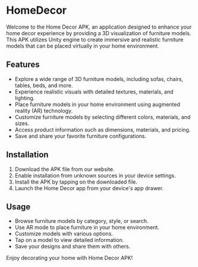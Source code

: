 # HomeDecor

Welcome to the Home Decor APK, an application designed to enhance your home decor experience by providing a 3D visualization of furniture models. This APK utilizes Unity engine to create immersive and realistic furniture models that can be placed virtually in your home environment.

## Features

- Explore a wide range of 3D furniture models, including sofas, chairs, tables, beds, and more.
- Experience realistic visuals with detailed textures, materials, and lighting.
- Place furniture models in your home environment using augmented reality (AR) technology.
- Customize furniture models by selecting different colors, materials, and sizes.
- Access product information such as dimensions, materials, and pricing.
- Save and share your favorite furniture configurations.

## Installation

1. Download the APK file from our website.
2. Enable installation from unknown sources in your device settings.
3. Install the APK by tapping on the downloaded file.
4. Launch the Home Decor app from your device's app drawer.

## Usage

- Browse furniture models by category, style, or search.
- Use AR mode to place furniture in your home environment.
- Customize models with various options.
- Tap on a model to view detailed information.
- Save your designs and share them with others.
  
Enjoy decorating your home with Home Decor APK!
